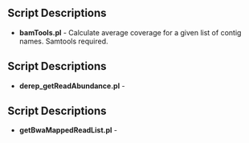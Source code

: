 ## Script Descriptions
* **bamTools.pl**	-	Calculate average coverage for a given list of contig names. Samtools required.
## Script Descriptions
* **derep\_getReadAbundance.pl**	-
## Script Descriptions
* **getBwaMappedReadList.pl**	-

